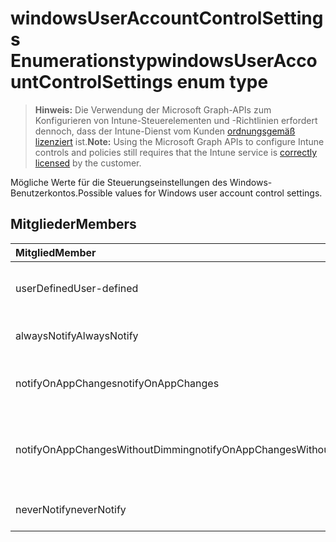 # <a name="windowsuseraccountcontrolsettings-enum-type"></a><span data-ttu-id="ac2f7-101">windowsUserAccountControlSettings Enumerationstyp</span><span class="sxs-lookup"><span data-stu-id="ac2f7-101">windowsUserAccountControlSettings enum type</span></span>

> <span data-ttu-id="ac2f7-102">**Hinweis:** Die Verwendung der Microsoft Graph-APIs zum Konfigurieren von Intune-Steuerelementen und -Richtlinien erfordert dennoch, dass der Intune-Dienst vom Kunden [ordnungsgemäß lizenziert](https://go.microsoft.com/fwlink/?linkid=839381) ist.</span><span class="sxs-lookup"><span data-stu-id="ac2f7-102">**Note:** Using the Microsoft Graph APIs to configure Intune controls and policies still requires that the Intune service is [correctly licensed](https://go.microsoft.com/fwlink/?linkid=839381) by the customer.</span></span>

<span data-ttu-id="ac2f7-103">Mögliche Werte für die Steuerungseinstellungen des Windows-Benutzerkontos.</span><span class="sxs-lookup"><span data-stu-id="ac2f7-103">Possible values for Windows user account control settings.</span></span>
## <a name="members"></a><span data-ttu-id="ac2f7-104">Mitglieder</span><span class="sxs-lookup"><span data-stu-id="ac2f7-104">Members</span></span>
|<span data-ttu-id="ac2f7-105">Mitglied</span><span class="sxs-lookup"><span data-stu-id="ac2f7-105">Member</span></span>|<span data-ttu-id="ac2f7-106">Wert</span><span class="sxs-lookup"><span data-stu-id="ac2f7-106">Value</span></span>|<span data-ttu-id="ac2f7-107">Beschreibung</span><span class="sxs-lookup"><span data-stu-id="ac2f7-107">Description</span></span>|
|:---|:---|:---|
|<span data-ttu-id="ac2f7-108">userDefined</span><span class="sxs-lookup"><span data-stu-id="ac2f7-108">User-defined</span></span>|<span data-ttu-id="ac2f7-109">0</span><span class="sxs-lookup"><span data-stu-id="ac2f7-109">0%</span></span>|<span data-ttu-id="ac2f7-110">Benutzerdefiniert, Standardwert, ohne Vorsatz.</span><span class="sxs-lookup"><span data-stu-id="ac2f7-110">User Defined, default value, no intent.</span></span>|
|<span data-ttu-id="ac2f7-111">alwaysNotify</span><span class="sxs-lookup"><span data-stu-id="ac2f7-111">AlwaysNotify</span></span>|<span data-ttu-id="ac2f7-112">1</span><span class="sxs-lookup"><span data-stu-id="ac2f7-112">$1</span></span>|<span data-ttu-id="ac2f7-113">Immer benachrichtigen.</span><span class="sxs-lookup"><span data-stu-id="ac2f7-113">Always notify.</span></span>|
|<span data-ttu-id="ac2f7-114">notifyOnAppChanges</span><span class="sxs-lookup"><span data-stu-id="ac2f7-114">notifyOnAppChanges</span></span>|<span data-ttu-id="ac2f7-115">2</span><span class="sxs-lookup"><span data-stu-id="ac2f7-115">-2</span></span>|<span data-ttu-id="ac2f7-116">Benachrichtigen, wenn die App geändert wird.</span><span class="sxs-lookup"><span data-stu-id="ac2f7-116">Notify on app changes.</span></span>|
|<span data-ttu-id="ac2f7-117">notifyOnAppChangesWithoutDimming</span><span class="sxs-lookup"><span data-stu-id="ac2f7-117">notifyOnAppChangesWithoutDimming</span></span>|<span data-ttu-id="ac2f7-118">3</span><span class="sxs-lookup"><span data-stu-id="ac2f7-118">-3</span></span>|<span data-ttu-id="ac2f7-119">Benachrichtigen, wenn die App geändert wird, ohne den Desktop zu dimmen.</span><span class="sxs-lookup"><span data-stu-id="ac2f7-119">Notify on app changes without dimming desktop.</span></span>|
|<span data-ttu-id="ac2f7-120">neverNotify</span><span class="sxs-lookup"><span data-stu-id="ac2f7-120">neverNotify</span></span>|<span data-ttu-id="ac2f7-121">4</span><span class="sxs-lookup"><span data-stu-id="ac2f7-121">-4</span></span>|<span data-ttu-id="ac2f7-122">Nie benachrichtigen.</span><span class="sxs-lookup"><span data-stu-id="ac2f7-122">Never notify.</span></span>|



